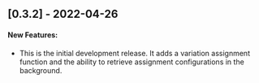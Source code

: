 <!---
## [MAJOR.MINOR.PATCH] - YYYY-MM-DD

#### New Features:
* Describe any features added

#### Fixed:
* Describe any bug fixes

#### Deprecated:
* Describe deprecated APIs in this version
-->

## [0.3.2] - 2022-04-26

#### New Features:

* This is the initial development release. It adds a variation assignment function and the ability to retrieve assignment configurations in the background.